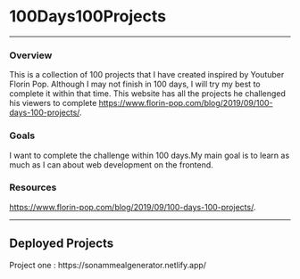 # 100Days100Projects
<hr>
<h3>Overview</h3>
<p>
    This is a collection of 100 projects that I have created inspired by Youtuber Florin Pop. Although I may not finish in 100 days, I will try my best to complete it within that time. This website has all the projects he challenged his viewers to complete <a href='https://www.florin-pop.com/blog/2019/09/100-days-100-projects/'>https://www.florin-pop.com/blog/2019/09/100-days-100-projects/</a>.
</p>    
<h3>Goals</h3>
<p>
    I want to complete the challenge within 100 days.My main goal is to learn as much as I can about web development on the frontend.
</p>    
<h3>Resources</h3>
<p>
<a href='https://www.florin-pop.com/blog/2019/09/100-days-100-projects/'>https://www.florin-pop.com/blog/2019/09/100-days-100-projects/</a>.
</p>
<hr>
<h2>Deployed Projects</h2>
<break>
<p>Project one <a href='https://sonammealgenerator.netlify.app'></a>: https://sonammealgenerator.netlify.app/</a></p>
